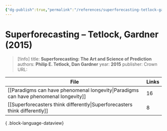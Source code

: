 ```yaml
---
{"dg-publish":true,"permalink":"/references/superforecasting-tetlock-gardner-2015/"}
---
```



# Superforecasting – Tetlock, Gardner (2015)

> [!info]
> title: **Superforecasting: The Art and Science of Prediction**
> authors: **Philip E. Tetlock, Dan Gardner**
> year: **2015**
> publisher: Crown
> URL: 



| File                                                                                    | Links |
| --------------------------------------------------------------------------------------- | ----- |
| [[Paradigms can have phenomenal longevity\|Paradigms can have phenomenal longevity]] | 16    |
| [[Superforecasters think differently\|Superforecasters think differently]]           | 8     |

{ .block-language-dataview}
